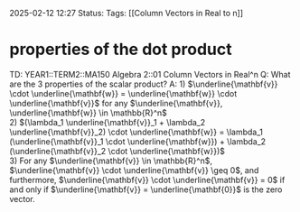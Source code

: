 2025-02-12 12:27
Status: 
Tags: [[Column Vectors in Real to n]]
# properties of the dot product

TD: YEAR1::TERM2::MA150 Algebra 2::01 Column Vectors in Real^n 
Q: What are the 3 properties of the scalar product?
A: 1) $\underline{\mathbf{v}} \cdot \underline{\mathbf{w}} = \underline{\mathbf{w}} \cdot \underline{\mathbf{v}}$ for any $\underline{\mathbf{v}}, \underline{\mathbf{w}} \in \mathbb{R}^n$  
2) $(\lambda_1 \underline{\mathbf{v}}_1 + \lambda_2 \underline{\mathbf{v}}_2) \cdot \underline{\mathbf{w}} = \lambda_1 (\underline{\mathbf{v}}_1 \cdot \underline{\mathbf{w}}) + \lambda_2 (\underline{\mathbf{v}}_2 \cdot \underline{\mathbf{w}})$  
3) For any $\underline{\mathbf{v}} \in \mathbb{R}^n$, $\underline{\mathbf{v}} \cdot \underline{\mathbf{v}} \geq 0$, and furthermore, $\underline{\mathbf{v}} \cdot \underline{\mathbf{v}} = 0$ if and only if $\underline{\mathbf{v}} = \underline{\mathbf{0}}$ is the zero vector.
